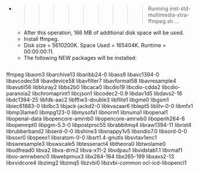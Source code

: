 * >>>>>>>>> Running inst-std-multimedia-xtra-ffmpeg.sh ...
  * After this operation, 166 MB of additional disk space will be used.
  * Install ffmpeg.
  * Disk size = 5610200K. Space Used = 165404K. Runtime = 00:00:00:11.
  * The following NEW packages will be installed:
  ```bash
ffmpeg libaom3 libarchive13 libaribb24-0 libass9
libavc1394-0 libavcodec58 libavdevice58 libavfilter7 libavformat58
libavresample4 libavutil56 libbluray2 libbs2b0 libcaca0
libcdio19 libcdio-cdda2 libcdio-paranoia2 libchromaprint1 libcjson1
libcodec2-0.9 libdav1d5 libdavs2-16 libdc1394-25 libfdk-aac2
libfftw3-double3 libflite1 libgme0 libgsm1 libiec61883-0
libilbc3 libjack-jackd2-0 libkvazaar6 liblept5 liblilv-0-0
libmfx1 libmp3lame0 libmpg123-0 libmysofa1 libnorm1
libnuma1 libopenal1 libopenal-data libopencore-amrnb0 libopencore-amrwb0
libopenh264-6 libopenmpt0 libpgm-5.3-0 libpostproc55 librabbitmq4
libraw1394-11 librist4 librubberband2 libserd-0-0 libshine3
libsnappy1v5 libsndio7.0 libsord-0-0 libsoxr0 libspeex1
libsratom-0-0 libsrt1.4-gnutls libsvtav1enc1 libswresample3 libswscale5
libtesseract4 libtheora0 libtwolame0 libudfread0 libva2
libva-drm2 libva-x11-2 libvdpau1 libvidstab1.1 libvmaf1
libvo-amrwbenc0 libwebpmux3 libx264-164 libx265-199 libxavs2-13
libxvidcore4 libzimg2 libzmq5 libzvbi0 libzvbi-common
ocl-icd-libopencl1
  ```
